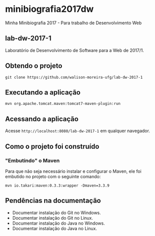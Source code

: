 # minibiografia2017dw
Minha Minibiografia 2017 - Para trabalho de Desenvolvimento Web


## lab-dw-2017-1
Laboratório de Desenvolvimento de Software para a Web de 2017/1.

## Obtendo o projeto

`git clone https://github.com/walison-moreira-ufg/lab-dw-2017-1`

## Executando a aplicação

`mvn org.apache.tomcat.maven:tomcat7-maven-plugin:run`

## Acessando a aplicação

Acesse `http://localhost:8080/lab-dw-2017-1` em qualquer navegador.

## Como o projeto foi construído

### "Embutindo" o Maven

Para que não seja necessário instalar e configurar o Maven, ele foi embutido no projeto com o seguinte comando:

`mvn io.takari:maven:0.3.3:wrapper -Dmaven=3.3.9`

## Pendências na documentação

* Documentar instalação do Git no Windows.
* Documentar instalação do Git no Linux.
* Documentar instalação do Java no Windows.
* Documentar instalação do Java no Linux.


